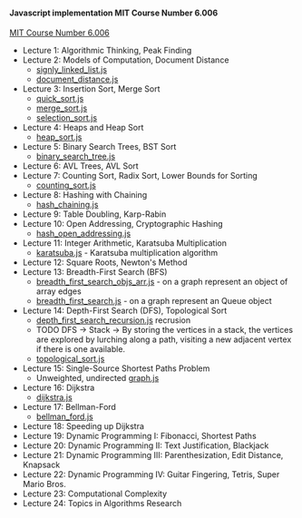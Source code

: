 #### Javascript implementation MIT Course Number 6.006

[MIT Course Number 6.006](https://ocw.mit.edu/courses/electrical-engineering-and-computer-science/6-006-introduction-to-algorithms-fall-2011/lecture-videos/)



 - Lecture 1: Algorithmic Thinking, Peak Finding
 - Lecture 2: Models of Computation, Document Distance
    - [signly_linked_list.js](https://github.com/aldb/js_algorithms/blob/master/signly_linked_list.js)
    - [document_distance.js](https://github.com/aldb/js_algorithms/blob/master/document_distance.js)
 - Lecture 3: Insertion Sort, Merge Sort
    - [quick_sort.js](https://github.com/aldb/js_algorithms/blob/master/quick_sort.js)
    - [merge_sort.js](https://github.com/aldb/js_algorithms/blob/master/merge_sort.js)
    - [selection_sort.js](https://github.com/aldb/js_algorithms/blob/master/selection_sort.js)
 - Lecture 4: Heaps and Heap Sort
    - [heap_sort.js](https://github.com/aldb/js_algorithms/blob/master/heap_sort.js)
 - Lecture 5: Binary Search Trees, BST Sort
    - [binary_search_tree.js](https://github.com/aldb/js_algorithms/blob/master/binary_search_tree.js)
 - Lecture 6: AVL Trees, AVL Sort
 - Lecture 7: Counting Sort, Radix Sort, Lower Bounds for Sorting
     - [counting_sort.js](https://github.com/aldb/js_algorithms/blob/master/counting_sort.js)
 - Lecture 8: Hashing with Chaining
   - [hash_chaining.js](https://github.com/aldb/js_algorithms/blob/master/hash_chaining.js)
 - Lecture 9: Table Doubling, Karp-Rabin
 - Lecture 10: Open Addressing, Cryptographic Hashing
     - [hash_open_addressing.js](https://github.com/aldb/js_algorithms/blob/master/hash_open_addressing.js)
 - Lecture 11: Integer Arithmetic, Karatsuba Multiplication
   - [karatsuba.js](https://github.com/aldb/js_algorithms/blob/master/karatsuba.js) - Karatsuba multiplication algorithm
 - Lecture 12: Square Roots, Newton's Method
 - Lecture 13: Breadth-First Search (BFS)
   - [breadth_first_search_objs_arr.js](https://github.com/aldb/js_algorithms/blob/master/breadth_first_search_objs_arr.js) - on a graph represent an object of array edges
   - [breadth_first_search.js](https://github.com/aldb/js_algorithms/blob/master/breadth_first_search.js) - on a graph represent an Queue object
 - Lecture 14: Depth-First Search (DFS), Topological Sort
   - [depth_first_search_recursion.js](https://github.com/aldb/js_algorithms/blob/master/depth_first_search_recursion.js) recrusion
   - TODO DFS -> Stack -> By storing the vertices in a stack, the vertices are explored by lurching along a path, visiting a new adjacent vertex if there is one available.
   - [topological_sort.js](https://github.com/aldb/js_algorithms/blob/master/topological_sort.js)
 - Lecture 15: Single-Source Shortest Paths Problem
   - Unweighted, undirected [graph.js](https://github.com/aldb/js_algorithms/blob/master/graph.js)
 - Lecture 16: Dijkstra
     - [dijkstra.js](https://github.com/aldb/js_algorithms/blob/master/dijkstra.js)
 - Lecture 17: Bellman-Ford
     - [bellman_ford.js](https://github.com/aldb/js_algorithms/blob/master/bellman_ford.js)
 - Lecture 18: Speeding up Dijkstra
 - Lecture 19: Dynamic Programming I: Fibonacci, Shortest Paths
 - Lecture 20: Dynamic Programming II: Text Justification, Blackjack
 - Lecture 21: Dynamic Programming III: Parenthesization, Edit Distance, Knapsack
 - Lecture 22: Dynamic Programming IV: Guitar Fingering, Tetris, Super Mario Bros.
 - Lecture 23: Computational Complexity
 - Lecture 24: Topics in Algorithms Research
